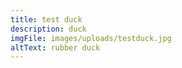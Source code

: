 ```yaml
---
title: test duck
description: duck
imgFile: images/uploads/testduck.jpg
altText: rubber duck
---
```

